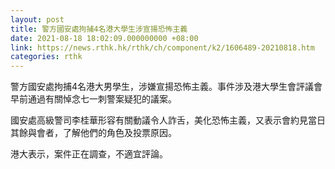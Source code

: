 ```yaml
---
layout: post
title: 警方國安處拘捕4名港大學生涉宣揚恐怖主義
date: 2021-08-18 18:02:09.000000000 +08:00
link: https://news.rthk.hk/rthk/ch/component/k2/1606489-20210818.htm
categories: rthk
---
```


警方國安處拘捕4名港大男學生，涉嫌宣揚恐怖主義。事件涉及港大學生會評議會早前通過有關悼念七一刺警案疑犯的議案。

國安處高級警司李桂華形容有關動議令人詐舌，美化恐怖主義，又表示會約見當日其餘與會者，了解他們的角色及投票原因。

港大表示，案件正在調查，不適宜評論。
